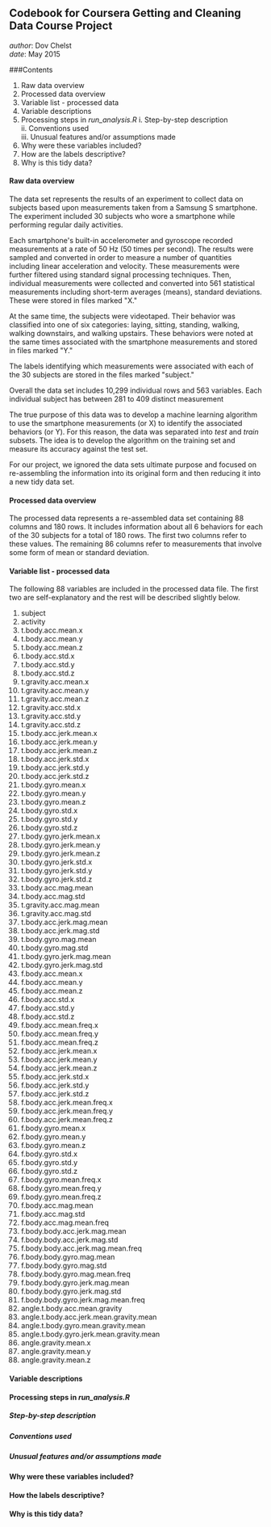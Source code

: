 ## Codebook for Coursera Getting and Cleaning Data Course Project  
_author_: Dov Chelst  
_date_: May 2015  

###Contents
1. Raw data overview
2. Processed data overview
3. Variable list - processed data
4. Variable descriptions
5. Processing steps in *run_analysis.R*
    i. Step-by-step description  
    ii. Conventions used  
    iii. Unusual features and/or assumptions made  
6. Why were these variables included?
7. How are the labels descriptive?
8. Why is this tidy data?

#### Raw data overview  

The data set represents the results of an experiment to collect data on subjects 
based upon measurements taken from a Samsung S smartphone. The experiment 
included 30 subjects who wore a smartphone while performing regular daily 
activities.  

Each smartphone's built-in accelerometer and gyroscope recorded measurements at 
a rate of 50 Hz (50 times per second). The results were sampled and converted 
in order to measure a number of quantities including linear acceleration and 
velocity. These measurements were further filtered using standard signal 
processing techniques. Then, individual measurements were collected and 
converted into 561 statistical measurements including short-term averages 
(means), standard deviations. These were stored in files marked "X." 

At the same time, the subjects were videotaped. Their behavior was classified 
into one of six categories: laying, sitting, standing, walking, walking 
downstairs, and walking upstairs. These behaviors were noted at the same times 
associated with the smartphone measurements and stored in files marked "Y."

The labels identifying which measurements were associated with each of the 30 
subjects are stored in the files marked "subject."

Overall the data set includes 10,299 individual rows and 563 variables. 
Each individual subject has between 281 to 409 distinct measurement

The true purpose of this data was to develop a machine learning algorithm to use 
the smartphone measurements (or X) to identify the associated behaviors (or Y). 
For this reason, the data was separated into _test_ and _train_ subsets. The 
idea is to develop the algorithm on the training set and measure its accuracy 
against the test set. 

For our project, we ignored the data sets ultimate purpose and focused on 
re-assembling the information into its original form and then reducing it into 
a new tidy data set.

#### Processed data overview

The processed data represents a re-assembled data set containing 88 columns and 
180 rows. It includes information about all 6 behaviors for each of the 30 
subjects for a total of 180 rows. The first two columns refer to these values. 
The remaining 86 columns refer to measurements that involve some form of mean or 
standard deviation. 

#### Variable list - processed data

The following 88 variables are included in the processed data file. 
The first two are self-explanatory and the rest will be described slightly below.

1. subject
2. activity
3. t.body.acc.mean.x
4. t.body.acc.mean.y
5. t.body.acc.mean.z
6. t.body.acc.std.x
7. t.body.acc.std.y
8. t.body.acc.std.z
9. t.gravity.acc.mean.x
10. t.gravity.acc.mean.y
11. t.gravity.acc.mean.z
12. t.gravity.acc.std.x
13. t.gravity.acc.std.y
14. t.gravity.acc.std.z
15. t.body.acc.jerk.mean.x
16. t.body.acc.jerk.mean.y
17. t.body.acc.jerk.mean.z
18. t.body.acc.jerk.std.x
19. t.body.acc.jerk.std.y
20. t.body.acc.jerk.std.z
21. t.body.gyro.mean.x
22. t.body.gyro.mean.y
23. t.body.gyro.mean.z
24. t.body.gyro.std.x
25. t.body.gyro.std.y
26. t.body.gyro.std.z
27. t.body.gyro.jerk.mean.x
28. t.body.gyro.jerk.mean.y
29. t.body.gyro.jerk.mean.z
30. t.body.gyro.jerk.std.x
31. t.body.gyro.jerk.std.y
32. t.body.gyro.jerk.std.z
33. t.body.acc.mag.mean
34. t.body.acc.mag.std
35. t.gravity.acc.mag.mean
36. t.gravity.acc.mag.std
37. t.body.acc.jerk.mag.mean
38. t.body.acc.jerk.mag.std
39. t.body.gyro.mag.mean
40. t.body.gyro.mag.std
41. t.body.gyro.jerk.mag.mean
42. t.body.gyro.jerk.mag.std
43. f.body.acc.mean.x
44. f.body.acc.mean.y
45. f.body.acc.mean.z
46. f.body.acc.std.x
47. f.body.acc.std.y
48. f.body.acc.std.z
49. f.body.acc.mean.freq.x
50. f.body.acc.mean.freq.y
51. f.body.acc.mean.freq.z
52. f.body.acc.jerk.mean.x
53. f.body.acc.jerk.mean.y
54. f.body.acc.jerk.mean.z
55. f.body.acc.jerk.std.x
56. f.body.acc.jerk.std.y
57. f.body.acc.jerk.std.z
58. f.body.acc.jerk.mean.freq.x
59. f.body.acc.jerk.mean.freq.y
60. f.body.acc.jerk.mean.freq.z
61. f.body.gyro.mean.x
62. f.body.gyro.mean.y
63. f.body.gyro.mean.z
64. f.body.gyro.std.x
65. f.body.gyro.std.y
66. f.body.gyro.std.z
67. f.body.gyro.mean.freq.x
68. f.body.gyro.mean.freq.y
69. f.body.gyro.mean.freq.z
70. f.body.acc.mag.mean
71. f.body.acc.mag.std
72. f.body.acc.mag.mean.freq
73. f.body.body.acc.jerk.mag.mean
74. f.body.body.acc.jerk.mag.std
75. f.body.body.acc.jerk.mag.mean.freq
76. f.body.body.gyro.mag.mean
77. f.body.body.gyro.mag.std
78. f.body.body.gyro.mag.mean.freq
79. f.body.body.gyro.jerk.mag.mean
80. f.body.body.gyro.jerk.mag.std
81. f.body.body.gyro.jerk.mag.mean.freq
82. angle.t.body.acc.mean.gravity
83. angle.t.body.acc.jerk.mean.gravity.mean
84. angle.t.body.gyro.mean.gravity.mean
85. angle.t.body.gyro.jerk.mean.gravity.mean
86. angle.gravity.mean.x
87. angle.gravity.mean.y
88. angle.gravity.mean.z

#### Variable descriptions

#### Processing steps in *run_analysis.R*

##### Step-by-step description

##### Conventions used

##### Unusual features and/or assumptions made

#### Why were these variables included?

#### How the labels descriptive?

#### Why is this tidy data?
